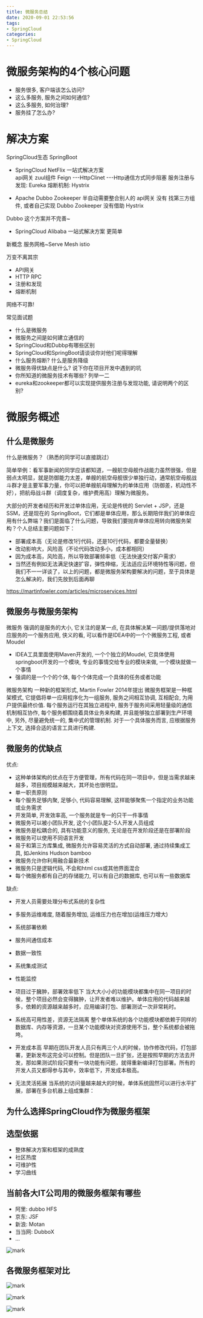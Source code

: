 ```yaml
---
title: 微服务总结
date: 2020-09-01 22:53:56
tags:
- SpringCloud
categories: 
- SpringCloud
---
```


# 微服务架构的4个核心问题
- 服务很多, 客户端该怎么访问?
- 这么多服务, 服务之间如何通信?
- 这么多服务, 如何治理?
- 服务挂了怎么办?

# 解决方案
SpringCloud生态 SpringBoot

- SpringCloud NetFlix   一站式解决方案  
api网关 zuul组件
Feign ---HttpClinet ---Http通信方式同步阻塞
服务注册与发现: Eureka
熔断机制: Hystrix

- Apache Dubbo Zookeeper    半自动需要整合别人的
api网关 没有 找第三方组件, 或者自己实现
Dubbo 
Zookeeper
没有借助 Hystrix

Dubbo 这个方案并不完善~
- SpringCloud Alibaba   一站式解决方案  更简单

新概念  服务网格~Serve Mesh
istio

万变不离其宗
- API网关
- HTTP RPC
- 注册和发现
- 熔断机制

网络不可靠! 


常见面试题
- 什么是微服务
- 微服务之间是如何建立通信的
- SpringCloud和Dubbp有哪些区别
- SpringCloud和SpringBoot请谈谈你对他们呢得理解
- 什么服务熔断? 什么是服务降级
- 微服务得优缺点是什么? 说下你在项目开发中遇到的坑
- 你所知道的微服务技术有哪些? 列举一二
- eureka和zookeeper都可以实现提供服务注册与发现功能, 请说明两个的区别?

# 微服务概述
## 什么是微服务
什么是微服务？（熟悉的同学可以直接跳过）

简单举例：看军事新闻的同学应该都知道，一艘航空母舰作战能力虽然很强，但是弱点太明显，就是防御能力太差，单艘的航空母舰很少单独行动，通常航空母舰战斗群才是主要军事力量，你可以把单艘航母理解为的单体应用（防御差，机动性不好），把航母战斗群（调度复杂，维护费用高）理解为微服务。

大部分的开发者经历和开发过单体应用，无论是传统的 Servlet + JSP，还是 SSM，还是现在的 SpringBoot，它们都是单体应用，那么长期陪伴我们的单体应用有什么弊端？我们是面临了什么问题，导致我们要抛弃单体应用转向微服务架构？个人总结主要问题如下：

- 部署成本高（无论是修改1行代码，还是10行代码，都要全量替换）
- 改动影响大，风险高（不论代码改动多小，成本都相同）
- 因为成本高，风险高，所以导致部署频率低（无法快速交付客户需求）
- 当然还有例如无法满足快速扩容，弹性伸缩，无法适应云环境特性等问题，但我们不一一详谈了，以上的问题，都是微服务架构要解决的问题，至于具体是怎么解决的，我们先放到后面再聊

https://martinfowler.com/articles/microservices.html

## 微服务与微服务架构
微服务
强调的是服务的大小, 它关注的是某一点, 在具体解决某一问题/提供落地对应服务的一个服务应用, 侠义的看, 可以看作是IDEA中的一个个微服务工程, 或者Moudel

- IDEA工具里面使用Maven开发的, 一个个独立的Moudel, 它具体使用springboot开发的一个模块, 专业的事情交给专业的模块来做, 一个模块就做一个事情
- 强调的是一个个的个体, 每个个体完成一个具体的任务或者功能

微服务架构
一种新的框架形式, Martin Fowler 2014年提出
微服务框架是一种框架模式, 它提倡将单一应用程序化为一组服务, 服务之间相互协调, 互相配合, 为用户提供最终价值. 每个服务运行在其独立进程中, 服务于服务间采用轻量级的通信机制相互协作, 每个服务都围绕着具体业务来构建, 并且能够独立部署到生产环境中, 另外, 尽量避免统一的, 集中式的管理机制. 对于一个具体服务而言, 应根据服务上下文, 选择合适的语言工具进行构建.

## 微服务的优缺点
优点:
- 这种单体架构的优点在于方便管理，所有代码在同一项目中，但是当需求越来越多，项目规模越来越大，其坏处也很明显。
- 单一职责原则
- 每个服务足够内聚, 足够小, 代码容易理解, 这样能够聚焦一个指定的业务功能或业务需求
- 开发简单, 开发效率高, 一个服务就是专一的只干一件事情
- 微服务可以被小团队开发, 这个小团队是2-5人开发人员组成
- 微服务是松耦合的, 具有功能意义的服务, 无论是在开发阶段还是在部署阶段
- 微服务可以使用不同语言开发
- 易于和第三方库集成, 微服务允许容易灵活的方式自动部署, 通过持续集成工具, 如Jenkins Hudson bamboo
- 微服务允许你利用融合最新技术
- 微服务只是逻辑代码, 不会和html css或其他界面混合
- 每个微服务都有自己的存储能力, 可以有自己的数据库, 也可以有一些数据库


缺点:
- 开发人员需要处理分布式系统的复杂性
- 多服务运维难度, 随着服务增加, 运维压力也在增加(运维压力增大)
- 系统部署依赖
- 服务间通信成本
- 数据一致性
- 系统集成测试
- 性能监控
- 项目过于臃肿，部署效率低下
当大大小小的功能模块都集中在同一项目的时候，整个项目必然会变得臃肿，让开发者难以维护。单体应用的代码越来越多，依赖的资源越来越多时，应用编译打包、部署测试一次非常耗时。

- 系统高可用性差，资源无法隔离
整个单体系统的各个功能模块都依赖于同样的数据库、内存等资源，一旦某个功能模块对资源使用不当，整个系统都会被拖垮。

- 开发成本高
早期在团队开发人员只有两三个人的时候，协作修改代码，打包部署，更新发布这完全可以控制。但是团队一旦扩张，还是按照早期的方法去开发，那如果测试阶段只要有一块功能有问题，就得重新编译打包部署。所有的开发人员又都得参与其中，效率低下，开发成本极高。

- 无法灵活拓展
当系统的访问量越来越大的时候，单体系统固然可以进行水平扩展，部署在多台机器上组成集群：

## 为什么选择SpringCloud作为微服务框架
## 选型依据
- 整体解决方案和框架的成熟度
- 社区热度
- 可维护性
- 学习曲线

## 当前各大IT公司用的微服务框架有哪些
- 阿里: dubbo HFS
- 京东: JSF
- 新浪: Motan
- 当当网: DubboX
- ...

![mark](http://image.codingce.com.cn/blog/20200902/092558231.png)

## 各微服务框架对比
![mark](http://image.codingce.com.cn/blog/20200902/092659991.png)

![mark](http://image.codingce.com.cn/blog/20200902/092820297.png)

![mark](http://image.codingce.com.cn/blog/20200902/093009166.png)